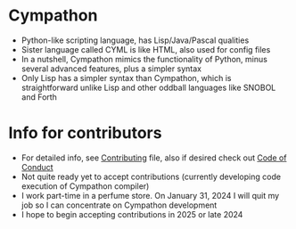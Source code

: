 # Cympathon
* Python-like scripting language, has Lisp/Java/Pascal qualities
* Sister language called CYML is like HTML, also used for config files
* In a nutshell, Cympathon mimics the functionality of Python, minus several advanced features, plus a simpler syntax
* Only Lisp has a simpler syntax than Cympathon, which is straightforward unlike Lisp and other oddball languages like SNOBOL and Forth
# Info for contributors
* For detailed info, see [Contributing](CONTRIBUTING.md) file, also if desired check out [Code of Conduct](CODE_OF_CONDUCT.md)
* Not quite ready yet to accept contributions (currently developing code execution of Cympathon compiler)
* I work part-time in a perfume store. On January 31, 2024 I will quit my job so I can concentrate on Cympathon development
* I hope to begin accepting contributions in 2025 or late 2024
